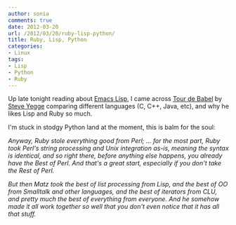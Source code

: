 ```yaml
---
author: sonia
comments: true
date: 2012-03-20
url: /2012/03/20/ruby-lisp-python/
title: Ruby, Lisp, Python
categories:
- Linux
tags:
- Lisp
- Python
- Ruby
---
```


Up late tonight reading about [Emacs Lisp](http://www.emacswiki.org/emacs/EmacsLisp), I came across [Tour de Babel](https://sites.google.com/site/steveyegge2/tour-de-babel) by [Steve Yegge](http://en.wikipedia.org/wiki/Steve_Yegge) comparing different languages (C, C++, Java, etc), and why he likes Lisp and Ruby so much. 

<!--more-->

I'm stuck in stodgy Python land at the moment, this is balm for the soul:


_Anyway, Ruby stole everything good from Perl; ... for the most part, Ruby took Perl's string processing and Unix integration as-is, meaning the syntax is identical, and so right there, before anything else happens, you already have the Best of Perl. And that's a great start, especially if you don't take the Rest of Perl._




_But then Matz took the best of list processing from Lisp, and the best of OO from Smalltalk and other languages, and the best of iterators from CLU, and pretty much the best of everything from everyone. And he somehow made it all work together so well that you don't even notice that it has all that stuff._
